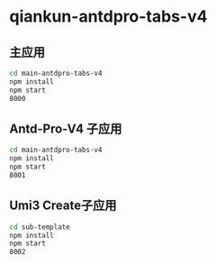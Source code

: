 # qiankun-antdpro-tabs-v4
## 主应用

```bash
cd main-antdpro-tabs-v4
npm install
npm start
8000
```

## Antd-Pro-V4 子应用

```bash
cd main-antdpro-tabs-v4
npm install
npm start
8001
```

## Umi3 Create子应用

```bash
cd sub-template
npm install
npm start
8002
```